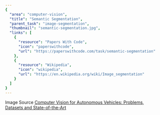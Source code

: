 ```yaml
---
{
  "area": "computer-vision",
  "title": "Semantic Segmentation",
  "parent_task": "image-segmentation",
  "thumbnail": "semantic-segmentation.jpg",
  "links": [
    {
      "resource": "Papers With Code",
      "icon": "paperswithcode",
      "url": "https://paperswithcode.com/task/semantic-segmentation"
    },
    {
      "resource": "Wikipedia",
      "icon": "wikipedia",
      "url": "https://en.wikipedia.org/wiki/Image_segmentation"
    }
  ]
}
---
```

Image Source [Computer Vision for Autonomous Vehicles: Problems, Datasets and State-of-the-Art](https://arxiv.org/pdf/1704.05519.pdf)
